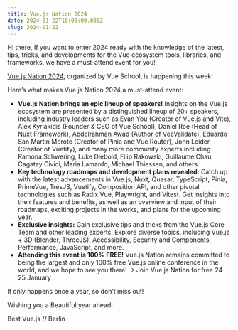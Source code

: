 ```yaml
---
title: Vue.js Nation 2024
date: 2024-01-22T10:00:00.000Z
slug: 2024-01-22
---
```


Hi there,
If you want to enter 2024 ready with the knowledge of the latest, tips, tricks, and developments for the Vue ecosystem tools, libraries, and frameworks, we have a must-attend event for you!

[Vue.js Nation 2024](https://vue.school/vn-vuejsberlin), organized by Vue School, is happening this week!

Here&rsquo;s what makes Vue.js Nation 2024 a must-attend event:

* **Vue.js Nation brings an epic lineup of speakers!** Insights on the Vue.js ecosystem are presented by a distinguished lineup of 20+ speakers, including industry leaders such as Evan You (Creator of Vue.js and Vite), Alex Kyriakidis (Founder & CEO of Vue School), Daniel Roe (Head of Nuxt Framework), Abdelrahman Awad (Author of VeeValidate), Eduardo San Martin Morote (Creator of Pinia and Vue Router), John Leider (Creator of Vuetify), and many more community experts including Ramona Schwering, Luke Diebold, Filip Rakowski, Guillaume Chau, Cagatay Civici, Maria Lamardo, Michael Thiessen, and others.
* **Key technology roadmaps and development plans revealed:** Catch up with the latest advancements in Vue.js, Nuxt, Quasar, TypeScript, Pinia, PrimeVue, TresJS, Vuetify, Composition API, and other pivotal technologies such as Radix Vue, Playwright, and Vitest. Get insights into their features and benefits, as well as an overview and input of their roadmaps, exciting projects in the works, and plans for the upcoming year.
* **Exclusive insights:** Gain exclusive tips and tricks from the Vue.js Core Team and other leading experts. Explore diverse topics, including Vue.js + 3D (Blender, ThreeJS), Accessibility, Security and Components, Performance, JavaScript, and more.
* **Attending this event is 100% FREE!** Vue.js Nation remains committed to being the largest and only 100% free Vue.js online conference in the world, and we hope to see you there!
&rarr; Join Vue.js Nation for free 24-25 January

It only happens once a year, so don&rsquo;t miss out!

Wishing you a Beautiful year ahead!

Best Vue.js // Berlin
